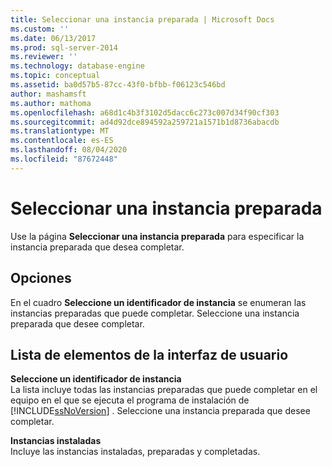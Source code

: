 ```yaml
---
title: Seleccionar una instancia preparada | Microsoft Docs
ms.custom: ''
ms.date: 06/13/2017
ms.prod: sql-server-2014
ms.reviewer: ''
ms.technology: database-engine
ms.topic: conceptual
ms.assetid: ba0d57b5-87cc-43f0-bfbb-f06123c546bd
author: mashamsft
ms.author: mathoma
ms.openlocfilehash: a68d1c4b3f3102d5dacc6c273c007d34f90cf303
ms.sourcegitcommit: ad4d92dce894592a259721a1571b1d8736abacdb
ms.translationtype: MT
ms.contentlocale: es-ES
ms.lasthandoff: 08/04/2020
ms.locfileid: "87672448"
---
```

# <a name="select-a-prepared-instance"></a>Seleccionar una instancia preparada
  Use la página **Seleccionar una instancia preparada** para especificar la instancia preparada que desea completar.  
  
## <a name="options"></a>Opciones  
 En el cuadro **Seleccione un identificador de instancia** se enumeran las instancias preparadas que puede completar. Seleccione una instancia preparada que desee completar.  
  
## <a name="ui-element-list"></a>Lista de elementos de la interfaz de usuario  
 **Seleccione un identificador de instancia**  
 La lista incluye todas las instancias preparadas que puede completar en el equipo en el que se ejecuta el programa de instalación de [!INCLUDE[ssNoVersion](../../includes/ssnoversion-md.md)] . Seleccione una instancia preparada que desee completar.  
  
 **Instancias instaladas**  
 Incluye las instancias instaladas, preparadas y completadas.  
  
  
